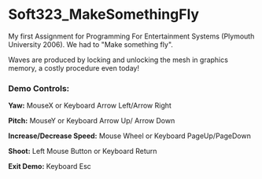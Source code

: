 # Soft323_MakeSomethingFly

My first Assignment for Programming For Entertainment Systems (Plymouth University 2006). We had to "Make something fly".

Waves are produced by locking and unlocking the mesh in graphics memory, a costly procedure even today!

### Demo Controls: 
**Yaw:**
MouseX or Keyboard Arrow Left/Arrow Right 

**Pitch:**
MouseY or Keyboard Arrow Up/ Arrow Down 

**Increase/Decrease Speed:**
Mouse Wheel or Keyboard PageUp/PageDown 

**Shoot:**
Left Mouse Button or Keyboard Return

**Exit Demo:**
Keyboard Esc
